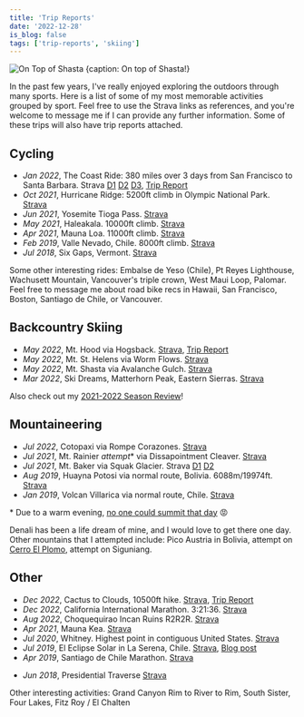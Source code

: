 ```yaml
---
title: 'Trip Reports'
date: '2022-12-28'
is_blog: false
tags: ['trip-reports', 'skiing']
---
```


![On Top of Shasta {caption: On top of Shasta!}](https://lh3.googleusercontent.com/pw/AM-JKLVdiDiWBRFJyJly90re7dkJ72hUDzc6KXa8kDrfdBuoa3f3mMU7aIGXxDtlqFfvzw4QS8gdusgsCRQ2nYu5wKdZIY5fLF2x0DqTJsb1q6vloDbWhhl7-iAYkekp4qkFgPLzKYbd-eIGbj0l7GZ-MZkn=w1307-h981-no)

In the past few years, I've really enjoyed exploring the outdoors through many sports. Here is a list of some of my most memorable activities grouped by sport. Feel free to use the Strava links as references, and you're welcome to message me if I can provide any further information. Some of these trips will also have trip reports attached.

## Cycling

- *Jan 2022*, The Coast Ride: 380 miles over 3 days from San Francisco to Santa Barbara. Strava [D1](https://www.strava.com/activities/6530083722) [D2](https://www.strava.com/activities/6535905314) [D3](https://www.strava.com/activities/6540755937), [Trip Report](/posts/coast-ride)
- *Oct 2021*, Hurricane Ridge: 5200ft climb in Olympic National Park. [Strava](https://www.strava.com/activities/6062839766)
- *Jun 2021*, Yosemite Tioga Pass. [Strava](https://www.strava.com/activities/5420609790)
- *May 2021*, Haleakala. 10000ft climb. [Strava](https://www.strava.com/activities/5265697501)
- *Apr 2021*, Mauna Loa. 11000ft climb. [Strava](https://www.strava.com/activities/5187091117)
- *Feb 2019*, Valle Nevado, Chile. 8000ft climb. [Strava](https://www.strava.com/activities/2137462481)
- *Jul 2018*, Six Gaps, Vermont. [Strava](https://www.strava.com/activities/1672779754)

Some other interesting rides: Embalse de Yeso (Chile), Pt Reyes Lighthouse, Wachusett Mountain, Vancouver's triple crown, West Maui Loop, Palomar. Feel free to message me about road bike recs in Hawaii, San Francisco, Boston, Santiago de Chile, or Vancouver.

## Backcountry Skiing

- *May 2022*, Mt. Hood via Hogsback. [Strava](https://www.strava.com/activities/7154437159), [Trip Report](/posts/mt-hood)
- *May 2022*, Mt. St. Helens via Worm Flows. [Strava](https://www.strava.com/activities/7128048861)
- *May 2022*, Mt. Shasta via Avalanche Gulch. [Strava](https://www.strava.com/activities/7089678730)
- *Mar 2022*, Ski Dreams, Matterhorn Peak, Eastern Sierras. [Strava](https://www.strava.com/activities/6888575332)

Also check out my [2021-2022 Season Review](/posts/21-22-ski-season)!

## Mountaineering

- *Jul 2022*, Cotopaxi via Rompe Corazones. [Strava](https://www.strava.com/activities/7505859013)
- *Jul 2021*, Mt. Rainier *attempt*\* via Dissapointment Cleaver. [Strava](https://www.strava.com/activities/5718814309)
- *Jul 2021*, Mt. Baker via Squak Glacier. Strava [D1](https://www.strava.com/activities/5701980073) [D2](https://www.strava.com/activities/5702007416)
- *Aug 2019*, Huayna Potosi via normal route, Bolivia. 6088m/19974ft. [Strava](https://www.strava.com/activities/2651542902)
- *Jan 2019*, Volcan Villarica via normal route, Chile. [Strava](https://www.strava.com/activities/2094305696)

\* Due to a warm evening, [no one could summit that day](https://mountrainierclimbing.blogspot.com/2021/07/dc-route-update-731.html) 😡

Denali has been a life dream of mine, and I would love to get there one day. Other mountains that I attempted include: Pico Austria in Bolivia, attempt on [Cerro El Plomo](/posts/el-plomo), attempt on Siguniang.

## Other

- *Dec 2022*, Cactus to Clouds, 10500ft hike. [Strava](https://www.strava.com/activities/8287783603), [Trip Report](/posts/cactus-to-clouds)
- *Dec 2022*, California International Marathon. 3:21:36. [Strava](https://www.strava.com/activities/8207881941)
- *Aug 2022*, Choquequirao Incan Ruins R2R2R. [Strava](https://www.strava.com/activities/7617130684)
- *Apr 2021*, Mauna Kea. [Strava](https://www.strava.com/activities/5112187456)
- *Jul 2020*, Whitney. Highest point in contiguous United States. [Strava](https://www.strava.com/activities/3824802590)
- *Jul 2019*, El Eclipse Solar in La Serena, Chile. [Strava](https://www.strava.com/activities/2500805413), [Blog post](/posts/eclipse)
- *Apr 2019*, Santiago de Chile Marathon. [Strava](https://www.strava.com/activities/2272665421/overview)
<!-- - *Sep 2018*, Beer Mile [Strava](https://www.strava.com/activities/1831378428/) -->
- *Jun 2018*, Presidential Traverse [Strava](https://www.strava.com/activities/1645306066)

Other interesting activities: Grand Canyon Rim to River to Rim, South Sister, Four Lakes, Fitz Roy / El Chalten
